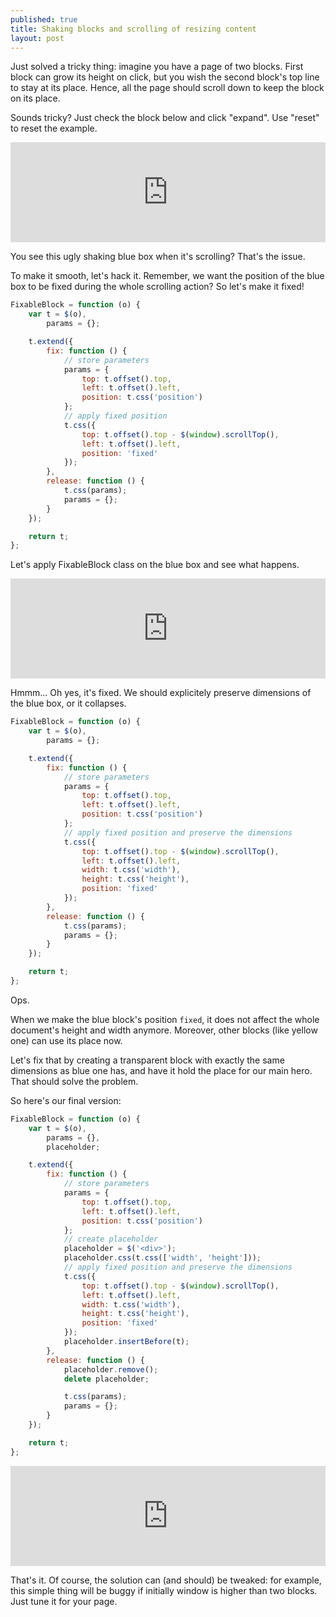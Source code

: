 ```yaml
---
published: true
title: Shaking blocks and scrolling of resizing content
layout: post
---
```

Just solved a tricky thing: imagine you have a page of two blocks. First block can grow its height on click, but you wish the second block's top line to stay at its place. Hence, all the page should scroll down to keep the block on its place.

Sounds tricky? Just check the block below and click "expand". Use "reset" to reset the example.

<iframe width="100%" height="160" frameborder ="no" src="http://workisfun.net/content/blog/smooth-scroll/1.html"></iframe>

You see this ugly shaking blue box when it's scrolling? That's the issue.

To make it smooth, let's hack it. Remember, we want the position of the blue box to be fixed during the whole scrolling action? So let's make it fixed!

```js
FixableBlock = function (o) {
    var t = $(o),
        params = {};

    t.extend({
        fix: function () {
            // store parameters
            params = {
                top: t.offset().top,
                left: t.offset().left,
                position: t.css('position')
            };
            // apply fixed position
            t.css({
                top: t.offset().top - $(window).scrollTop(),
                left: t.offset().left,
                position: 'fixed'
            });
        },
        release: function () {
            t.css(params);
            params = {};
        }
    });

    return t;
};
```

Let's apply FixableBlock class on the blue box and see what happens.

<iframe width="100%" height="160" frameborder ="no" src="http://workisfun.net/content/blog/smooth-scroll/2.html"></iframe>

Hmmm... Oh yes, it's fixed. We should explicitely preserve dimensions of the blue box, or it collapses.

```js
FixableBlock = function (o) {
    var t = $(o),
        params = {};

    t.extend({
        fix: function () {
            // store parameters
            params = {
                top: t.offset().top,
                left: t.offset().left,
                position: t.css('position')
            };
            // apply fixed position and preserve the dimensions
            t.css({
                top: t.offset().top - $(window).scrollTop(),
                left: t.offset().left,
                width: t.css('width'),
                height: t.css('height'),
                position: 'fixed'
            });
        },
        release: function () {
            t.css(params);
            params = {};
        }
    });

    return t;
};
```

Ops.

When we make the blue block's position `fixed`, it does not affect the whole document's height and width anymore. Moreover, other blocks (like yellow one) can use its place now.

Let's fix that by creating a transparent block with exactly the same dimensions as blue one has, and have it hold the place for our main hero. That should solve the problem.

So here's our final version:

```js
FixableBlock = function (o) {
    var t = $(o),
        params = {},
        placeholder;

    t.extend({
        fix: function () {
            // store parameters
            params = {
                top: t.offset().top,
                left: t.offset().left,
                position: t.css('position')
            };
            // create placeholder
            placeholder = $('<div>');
            placeholder.css(t.css(['width', 'height']));
            // apply fixed position and preserve the dimensions
            t.css({
                top: t.offset().top - $(window).scrollTop(),
                left: t.offset().left,
                width: t.css('width'),
                height: t.css('height'),
                position: 'fixed'
            });
            placeholder.insertBefore(t);
        },
        release: function () {
            placeholder.remove();
            delete placeholder;

            t.css(params);
            params = {};
        }
    });

    return t;
};
```

<iframe width="100%" height="160" frameborder ="no" src="http://workisfun.net/content/blog/smooth-scroll/4.html"></iframe>

That's it. Of course, the solution can (and should) be tweaked: for example, this simple thing will be buggy if initially window is higher than two blocks. Just tune it for your page.
